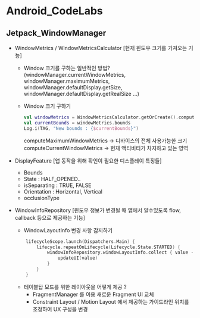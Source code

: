 # Android_CodeLabs

## Jetpack_WindowManager

- WindowMetrics / WindowMetricsCalculator [현재 윈도우 크기를 가져오는 기능]
    - Window 크기를 구하는 일반적인 방법?
      (windowManager.currentWindowMetrics, windowManager.maximumMetrics, windowManager.defaultDisplay.getSize, windowManager.defaultDisplay.getRealSize ...)
    
    - Window 크기 구하기
      ~~~kotlin
      val windowMetrics = WindowMetricsCalculator.getOrCreate().computeCurrentWindowMetrics(activity)
      val currentBounds = windowMetrics.bounds
      Log.i(TAG, "New bounds : {$currentBounds}")
      ~~~
      computeMaximumWindowMetrics -> 디바이스의 전체 사용가능한 크기
      computeCurrentWindowMetrics -> 현재 액티비티가 차지하고 있는 영역
      
- DisplayFeature [앱 동작을 위해 확인이 필요한 디스플레이 특징들]
    - Bounds
    - State : HALF_OPENED..
    - isSeparating : TRUE, FALSE
    - Orientation : Horizontal, Vertical
    - occlusionType

- WindowInfoRepository [윈도우 정보가 변경될 때 앱에서 알수있도록 flow, callback 등으로 제공하는 기능]
    - WindowLayoutInfo 변경 사항 감지하기
    ~~~kotlin
        lifecycleScope.launch(Dispatchers.Main) {
            lifecycle.repeatOnLifecycle(Lifecycle.State.STARTED) {
                windowInfoRepository.windowLayoutInfo.collect { value ->
                    updateUI(value)
                }
            }
        }
    ~~~
    
    - 테이블탑 모드를 위한 레이아웃을 어떻게 제공 ?
        - FragmentManager 를 이용 새로운 Fragment UI 교체
        - Constraint Layout / Motion Layout 에서 제공하는 가이드라인 위치를 조정하여 UX 구성을 변경
    
  
    

